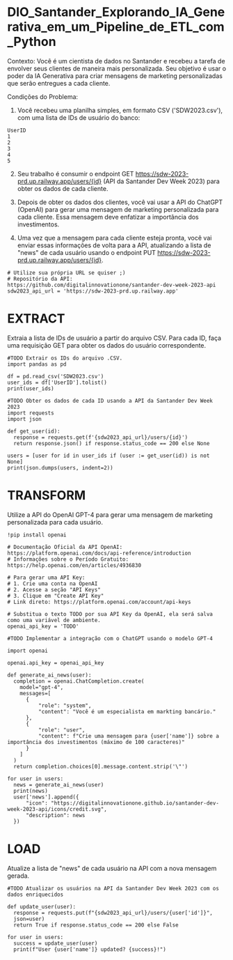# DIO_Santander_Explorando_IA_Generativa_em_um_Pipeline_de_ETL_com_Python

Contexto: Você é um cientista de dados no Santander e recebeu a tarefa de envolver seus clientes de maneira mais personalizada. Seu objetivo é usar o poder da IA Generativa para criar mensagens de marketing personalizadas que serão entregues a cada cliente.

Condições do Problema:

1. Você recebeu uma planilha simples, em formato CSV ('SDW2023.csv'), com uma lista de IDs de usuário do banco:

```
UserID
1
2
3
4
5
```

2. Seu trabalho é consumir o endpoint GET https://sdw-2023-prd.up.railway.app/users/{id} (API da Santander Dev Week 2023) para obter os dados de cada cliente.

3. Depois de obter os dados dos clientes, você vai usar a API do ChatGPT (OpenAI) para gerar uma mensagem de marketing personalizada para cada cliente. Essa mensagem deve enfatizar a importância dos investimentos.

4. Uma vez que a mensagem para cada cliente esteja pronta, você vai enviar essas informações de volta para a API, atualizando a lista de "news" de cada usuário usando o endpoint PUT https://sdw-2023-prd.up.railway.app/users/{id}.

```
# Utilize sua própria URL se quiser ;)
# Repositório da API: https://github.com/digitalinnovationone/santander-dev-week-2023-api
sdw2023_api_url = 'https://sdw-2023-prd.up.railway.app'
```

# EXTRACT

Extraia a lista de IDs de usuário a partir do arquivo CSV. Para cada ID, faça uma requisição GET para obter os dados do usuário correspondente.

```
#TODO Extrair os IDs do arquivo .CSV.
import pandas as pd

df = pd.read_csv('SDW2023.csv')
user_ids = df['UserID'].tolist()
print(user_ids)
```

```
#TODO Obter os dados de cada ID usando a API da Santander Dev Week 2023
import requests
import json

def get_user(id):
  response = requests.get(f'{sdw2023_api_url}/users/{id}')
  return response.json() if response.status_code == 200 else None

users = [user for id in user_ids if (user := get_user(id)) is not None]
print(json.dumps(users, indent=2))
```

# TRANSFORM

Utilize a API do OpenAI GPT-4 para gerar uma mensagem de marketing personalizada para cada usuário.

```
!pip install openai
```

```
# Documentação Oficial da API OpenAI: https://platform.openai.com/docs/api-reference/introduction
# Informações sobre o Período Gratuito: https://help.openai.com/en/articles/4936830

# Para gerar uma API Key:
# 1. Crie uma conta na OpenAI
# 2. Acesse a seção "API Keys"
# 3. Clique em "Create API Key"
# Link direto: https://platform.openai.com/account/api-keys

# Substitua o texto TODO por sua API Key da OpenAI, ela será salva como uma variável de ambiente.
openai_api_key = 'TODO'
```

```
#TODO Implementar a integração com o ChatGPT usando o modelo GPT-4

import openai

openai.api_key = openai_api_key

def generate_ai_news(user):
  completion = openai.ChatCompletion.create(
    model="gpt-4",
    messages=[
      {
          "role": "system",
          "content": "Você é um especialista em markting bancário."
      },
      {
          "role": "user",
          "content": f"Crie uma mensagem para {user['name']} sobre a importância dos investimentos (máximo de 100 caracteres)"
      }
    ]
  )
  return completion.choices[0].message.content.strip('\"')

for user in users:
  news = generate_ai_news(user)
  print(news)
  user['news'].append({
      "icon": "https://digitalinnovationone.github.io/santander-dev-week-2023-api/icons/credit.svg",
      "description": news
  })
```
# LOAD

Atualize a lista de "news" de cada usuário na API com a nova mensagem gerada.

```
#TODO Atualizar os usuários na API da Santander Dev Week 2023 com os dados enriquecidos

def update_user(user):
  response = requests.put(f"{sdw2023_api_url}/users/{user['id']}",      
  json=user)
  return True if response.status_code == 200 else False

for user in users:
  success = update_user(user)
  print(f"User {user['name']} updated? {success}!")

```
